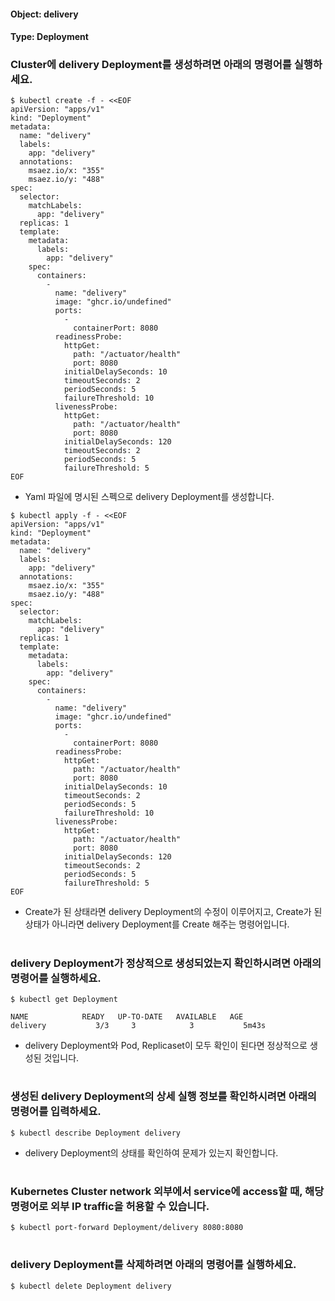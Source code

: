 
#### Object: delivery
#### Type: Deployment

### Cluster에 delivery Deployment를 생성하려면 아래의 명령어를 실행하세요.

```
$ kubectl create -f - <<EOF 
apiVersion: "apps/v1"
kind: "Deployment"
metadata: 
  name: "delivery"
  labels: 
    app: "delivery"
  annotations: 
    msaez.io/x: "355"
    msaez.io/y: "488"
spec: 
  selector: 
    matchLabels: 
      app: "delivery"
  replicas: 1
  template: 
    metadata: 
      labels: 
        app: "delivery"
    spec: 
      containers: 
        - 
          name: "delivery"
          image: "ghcr.io/undefined"
          ports: 
            - 
              containerPort: 8080
          readinessProbe: 
            httpGet: 
              path: "/actuator/health"
              port: 8080
            initialDelaySeconds: 10
            timeoutSeconds: 2
            periodSeconds: 5
            failureThreshold: 10
          livenessProbe: 
            httpGet: 
              path: "/actuator/health"
              port: 8080
            initialDelaySeconds: 120
            timeoutSeconds: 2
            periodSeconds: 5
            failureThreshold: 5
EOF
```
- Yaml 파일에 명시된 스펙으로 delivery Deployment를 생성합니다.

```
$ kubectl apply -f - <<EOF 
apiVersion: "apps/v1"
kind: "Deployment"
metadata: 
  name: "delivery"
  labels: 
    app: "delivery"
  annotations: 
    msaez.io/x: "355"
    msaez.io/y: "488"
spec: 
  selector: 
    matchLabels: 
      app: "delivery"
  replicas: 1
  template: 
    metadata: 
      labels: 
        app: "delivery"
    spec: 
      containers: 
        - 
          name: "delivery"
          image: "ghcr.io/undefined"
          ports: 
            - 
              containerPort: 8080
          readinessProbe: 
            httpGet: 
              path: "/actuator/health"
              port: 8080
            initialDelaySeconds: 10
            timeoutSeconds: 2
            periodSeconds: 5
            failureThreshold: 10
          livenessProbe: 
            httpGet: 
              path: "/actuator/health"
              port: 8080
            initialDelaySeconds: 120
            timeoutSeconds: 2
            periodSeconds: 5
            failureThreshold: 5
EOF
```
- Create가 된 상태라면 delivery Deployment의 수정이 이루어지고, Create가 된 상태가 아니라면 delivery Deployment를 Create 해주는 명령어입니다.  
#

### delivery Deployment가 정상적으로 생성되었는지 확인하시려면 아래의 명령어를 실행하세요.

```
$ kubectl get Deployment

NAME            READY   UP-TO-DATE   AVAILABLE   AGE
delivery           3/3     3            3           5m43s

```
- delivery Deployment와 Pod, Replicaset이 모두 확인이 된다면 정상적으로 생성된 것입니다.
#

### 생성된 delivery Deployment의 상세 실행 정보를 확인하시려면 아래의 명령어를 입력하세요.

```
$ kubectl describe Deployment delivery
```
- delivery Deployment의 상태를 확인하여 문제가 있는지 확인합니다. 
#

### Kubernetes Cluster network 외부에서 service에 access할 때, 해당 명령어로 외부 IP traffic을 허용할 수 있습니다.

```
$ kubectl port-forward Deployment/delivery 8080:8080
```
#

### delivery Deployment를 삭제하려면 아래의 명령어를 실행하세요.

```
$ kubectl delete Deployment delivery
```
#

